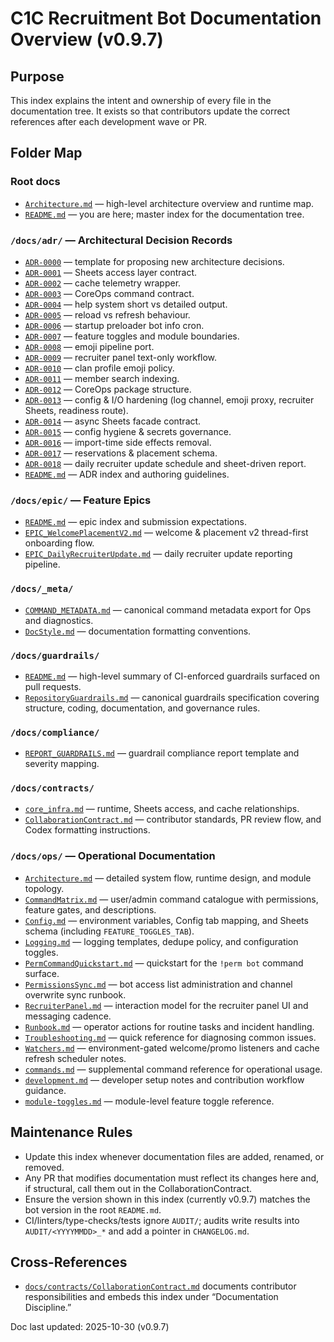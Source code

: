 # C1C Recruitment Bot Documentation Overview (v0.9.7)

## Purpose
This index explains the intent and ownership of every file in the documentation tree.
It exists so that contributors update the correct references after each development wave or PR.

## Folder Map

### Root docs
* [`Architecture.md`](Architecture.md) — high-level architecture overview and runtime map.
* [`README.md`](README.md) — you are here; master index for the documentation tree.

### `/docs/adr/` — Architectural Decision Records
* [`ADR-0000`](adr/ADR-0000-template.md) — template for proposing new architecture decisions.
* [`ADR-0001`](adr/ADR-0001-sheets-access-layer.md) — Sheets access layer contract.
* [`ADR-0002`](adr/ADR-0002-cache-telemetry-wrapper.md) — cache telemetry wrapper.
* [`ADR-0003`](adr/ADR-0003-coreops-command-contract.md) — CoreOps command contract.
* [`ADR-0004`](adr/ADR-0004-help-system-short-vs-detailed.md) — help system short vs detailed output.
* [`ADR-0005`](adr/ADR-0005-reload-vs-refresh.md) — reload vs refresh behaviour.
* [`ADR-0006`](adr/ADR-0006-startup-preloader-bot-info-cron.md) — startup preloader bot info cron.
* [`ADR-0007`](adr/ADR-0007-feature-toggles-recruitment-module-boundaries.md) — feature toggles and module boundaries.
* [`ADR-0008`](adr/ADR-0008-emoji-pipeline-port.md) — emoji pipeline port.
* [`ADR-0009`](adr/ADR-0009-recruiter-panel-text-only.md) — recruiter panel text-only workflow.
* [`ADR-0010`](adr/ADR-0010-clan-profile-with-emoji.md) — clan profile emoji policy.
* [`ADR-0011`](adr/ADR-0011-Normalize-to-Modules-First.md) — member search indexing.
* [`ADR-0012`](adr/ADR-0012-coreops-package.md) — CoreOps package structure.
* [`ADR-0013`](adr/ADR-0013-config-io-hardening.md) — config & I/O hardening (log channel, emoji proxy, recruiter Sheets, readiness route).
* [`ADR-0014`](adr/ADR-0014-async-sheets-facade.md) — async Sheets facade contract.
* [`ADR-0015`](adr/ADR-0015-config-hygiene-and-secrets.md) — config hygiene & secrets governance.
* [`ADR-0016`](adr/ADR-0016-import-side-effects.md) — import-time side effects removal.
* [`ADR-0017`](adr/ADR-0017-Reservations-Placement-Schema.md) — reservations & placement schema.
* [`ADR-0018`](adr/ADR-0018_DailyRecruiterUpdate.md) — daily recruiter update schedule and sheet-driven report.
* [`README.md`](adr/README.md) — ADR index and authoring guidelines.

### `/docs/epic/` — Feature Epics
* [`README.md`](epic/README.md) — epic index and submission expectations.
* [`EPIC_WelcomePlacementV2.md`](epic/EPIC_WelcomePlacementV2.md) — welcome & placement v2 thread-first onboarding flow.
* [`EPIC_DailyRecruiterUpdate.md`](epic/EPIC_DailyRecruiterUpdate.md) — daily recruiter update reporting pipeline.

### `/docs/_meta/`
* [`COMMAND_METADATA.md`](_meta/COMMAND_METADATA.md) — canonical command metadata export for Ops and diagnostics.
* [`DocStyle.md`](_meta/DocStyle.md) — documentation formatting conventions.

### `/docs/guardrails/`
* [`README.md`](guardrails/README.md) — high-level summary of CI-enforced guardrails surfaced on pull requests.
* [`RepositoryGuardrails.md`](guardrails/RepositoryGuardrails.md) — canonical guardrails specification covering structure, coding, documentation, and governance rules.

### `/docs/compliance/`
* [`REPORT_GUARDRAILS.md`](compliance/REPORT_GUARDRAILS.md) — guardrail compliance report template and severity mapping.

### `/docs/contracts/`
* [`core_infra.md`](contracts/core_infra.md) — runtime, Sheets access, and cache relationships.
* [`CollaborationContract.md`](contracts/CollaborationContract.md) — contributor standards, PR review flow, and Codex formatting instructions.

### `/docs/ops/` — Operational Documentation
* [`Architecture.md`](ops/Architecture.md) — detailed system flow, runtime design, and module topology.
* [`CommandMatrix.md`](ops/CommandMatrix.md) — user/admin command catalogue with permissions, feature gates, and descriptions.
* [`Config.md`](ops/Config.md) — environment variables, Config tab mapping, and Sheets schema (including `FEATURE_TOGGLES_TAB`).
* [`Logging.md`](ops/Logging.md) — logging templates, dedupe policy, and configuration toggles.
* [`PermCommandQuickstart.md`](ops/PermCommandQuickstart.md) — quickstart for the `!perm bot` command surface.
* [`PermissionsSync.md`](ops/PermissionsSync.md) — bot access list administration and channel overwrite sync runbook.
* [`RecruiterPanel.md`](ops/RecruiterPanel.md) — interaction model for the recruiter panel UI and messaging cadence.
* [`Runbook.md`](ops/Runbook.md) — operator actions for routine tasks and incident handling.
* [`Troubleshooting.md`](ops/Troubleshooting.md) — quick reference for diagnosing common issues.
* [`Watchers.md`](ops/Watchers.md) — environment-gated welcome/promo listeners and cache refresh scheduler notes.
* [`commands.md`](ops/commands.md) — supplemental command reference for operational usage.
* [`development.md`](ops/development.md) — developer setup notes and contribution workflow guidance.
* [`module-toggles.md`](ops/module-toggles.md) — module-level feature toggle reference.

## Maintenance Rules
* Update this index whenever documentation files are added, renamed, or removed.
* Any PR that modifies documentation must reflect its changes here and, if structural, call them out in the CollaborationContract.
* Ensure the version shown in this index (currently v0.9.7) matches the bot version in the root `README.md`.
* CI/linters/type-checks/tests ignore `AUDIT/`; audits write results into `AUDIT/<YYYYMMDD>_*` and add a pointer in `CHANGELOG.md`.

## Cross-References
* [`docs/contracts/CollaborationContract.md`](contracts/CollaborationContract.md) documents contributor responsibilities and embeds this index under “Documentation Discipline.”

Doc last updated: 2025-10-30 (v0.9.7)
